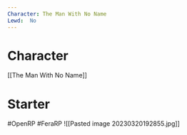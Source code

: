 ```yaml
---
Character: The Man With No Name
Lewd:  No
---
```

# Character
[[The Man With No Name]]

# Starter


#OpenRP #FeraRP
![[Pasted image 20230320192855.jpg]]